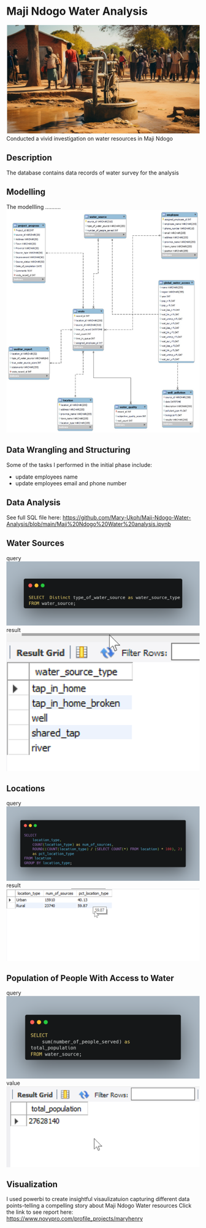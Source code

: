 
# Maji Ndogo Water Analysis
![](intro.jpeg)
Conducted a vivid investigation on water resources in Maji Ndogo


## Description
The database contains data records of water survey for the analysis


## Modelling
The modellling ..........![](DBSQL.jpg)


## Data Wrangling and Structuring
Some of the tasks I performed in the initial phase include:
- update employees name
- update employees email and phone number

## Data Analysis
See full SQL file here: https://github.com/Mary-Ukoh/Maji-Ndogo-Water-Analysis/blob/main/Maji%20Ndogo%20Water%20analysis.ipynb



## Water Sources
query
![](type_of_water_source.png)
result
![](water_source_types.png)


## Locations
query
![](water_source_location_query.png)
result
![](water_source_by_location_type.png)

## Population of People With Access to Water
query
![](population.png)
value
![](pop_figure.png)

## Visualization
I used powerbi to create insightful visaulizatuion capturing different data points-telling a compelling story about Maji Ndogo Water resources
Click the link to see report here: https://www.novypro.com/profile_projects/maryhenry  




